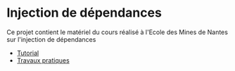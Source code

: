 # Injection de dépendances 

Ce projet contient le matériel du cours réalisé à l'Ecole des Mines de Nantes sur l'injection de dépendances

* [Tutorial](https://github.com/fredericoalvares/di-imta/tree/master/tutorial)
* [Travaux pratiques](https://github.com/fredericoalvares/di-imta/tutorial) 
